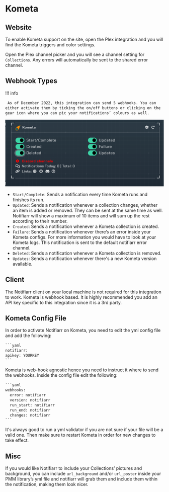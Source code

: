 # Kometa

## Website

To enable Kometa support on the site, open the Plex integration and you will find the Kometa triggers and color settings.

Open the Plex channel picker and you will see a channel setting for `Collections`. Any errors will automatically be sent to the shared error channel.

## Webhook Types

!!! info

     As of December 2022, this integration can send 5 webhooks. You can either activate them by ticking the on/off buttons or clicking on the gear icon where you can pic your notifications’ colours as well.

![notifiarr_pmm_toggles.png](../../assets/screenshots/integrations/plexmetamanger/notifiarr_pmm_toggles.png)

- `Start/Complete`: Sends a notification every time Kometa runs and finishes its run.
- `Updated`: Sends a notification whenever a collection changes, whether an item is added or removed. They can be sent at the same time as well. Notifiarr will show a maximum of 10 items and will sum up the rest according to their number.
- `Created`: Sends a notification whenever a Kometa collection is created.
- `Failure`: Sends a notification whenever there’s an error inside your Kometa configs. For more information you would have to look at your Kometa logs. This notification is sent to the default notifiarr error channel.
- `Deleted`: Sends a notification whenever a Kometa collection is removed.
- `Updates`: Sends a notification whenever there's a new Kometa version available.

## Client

The Notifiarr client on your local machine is not required for this integration to work. Kometa is webhook based.  It is highly recommended you add an API key specific to this integration since it is a 3rd party.

## Kometa Config File

In order to activate Notifiarr on Kometa, you need to edit the yml config file and add the following:

    ```yaml
    notifiarr:
    apikey: YOURKEY
    ```

Kometa is web-hook agnostic hence you need to instruct it where to send the webhooks. Inside the config file edit the following:

    ```yaml
    webhooks:
      error: notifiarr
      version: notifiarr
      run_start: notifiarr
      run_end: notifiarr
      changes: notifiarr
    ```

It's always good to run a yml validator if you are not sure if your file will be a valid one. Then make sure to restart Kometa in order for new changes to take effect.

## Misc

If you would like Notifiarr to include your Collections’ pictures and background, you can include `url_background` and/or `url_poster` inside your PMM library’s yml file and notifiarr will grab them and include them within the notification, making them look nicer.
